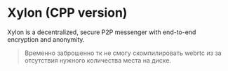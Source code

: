 # Xylon (CPP version)
Xylon is a decentralized, secure P2P messenger with end-to-end encryption and anonymity.

> Временно заброшенно тк не смогу скомпилировать webrtc из за отсутствия нужного количества места на диске.
